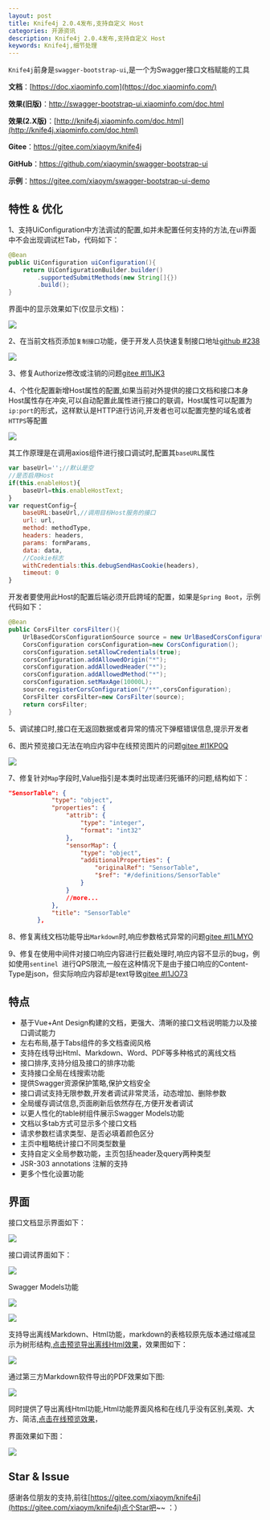 ```yaml
---
layout: post
title: Knife4j 2.0.4发布,支持自定义 Host
categories: 开源资讯
description: Knife4j 2.0.4发布,支持自定义 Host
keywords: Knife4j,细节处理
---
```


`Knife4j`前身是`swagger-bootstrap-ui`,是一个为Swagger接口文档赋能的工具

**文档**：[https://doc.xiaominfo.com](https://doc.xiaominfo.com/)

**效果(旧版)**：http://swagger-bootstrap-ui.xiaominfo.com/doc.html

**效果(2.X版)**：[http://knife4j.xiaominfo.com/doc.html](http://knife4j.xiaominfo.com/doc.html)

**Gitee**：https://gitee.com/xiaoym/knife4j

**GitHub**：https://github.com/xiaoymin/swagger-bootstrap-ui

**示例**：https://gitee.com/xiaoym/swagger-bootstrap-ui-demo

## 特性 & 优化

1、支持UiConfiguration中方法调试的配置,如并未配置任何支持的方法,在ui界面中不会出现调试栏Tab，代码如下：

```java
@Bean
public UiConfiguration uiConfiguration(){
    return UiConfigurationBuilder.builder()
        .supportedSubmitMethods(new String[]{})
        .build();
}
```

界面中的显示效果如下(仅显示文档)：

![](/images/blog/knife4j2.0.4/debug-1.png)

2、在当前文档页添加`复制接口`功能，便于开发人员快速复制接口地址[github #238](https://github.com/xiaoymin/swagger-bootstrap-ui/issues/238)

![](/images/blog/knife4j2.0.4/copyUrl.png)

3、修复Authorize修改或注销的问题[gitee #I1IJK3](https://gitee.com/xiaoym/knife4j/issues/I1IJK3)

4、个性化配置新增Host属性的配置,如果当前对外提供的接口文档和接口本身Host属性存在冲突,可以自动配置此属性进行接口的联调，Host属性可以配置为`ip:port`的形式，这样默认是HTTP进行访问,开发者也可以配置完整的域名或者`HTTPS`等配置

![](/images/blog/knife4j2.0.4/HostSetting.png)

其工作原理是在调用axios组件进行接口调试时,配置其`baseURL`属性

```javascript
var baseUrl='';//默认是空
//是否启用Host
if(this.enableHost){
    baseUrl=this.enableHostText;
}
var requestConfig={
    baseURL:baseUrl,//调用目标Host服务的接口
    url: url,
    method: methodType,
    headers: headers,
    params: formParams,
    data: data,
    //Cookie标志
    withCredentials:this.debugSendHasCookie(headers),
    timeout: 0
}
```

开发者要使用此Host的配置后端必须开启跨域的配置，如果是`Spring Boot`，示例代码如下：

```java
@Bean
public CorsFilter corsFilter(){
    UrlBasedCorsConfigurationSource source = new UrlBasedCorsConfigurationSource();
    CorsConfiguration corsConfiguration=new CorsConfiguration();
    corsConfiguration.setAllowCredentials(true);
    corsConfiguration.addAllowedOrigin("*");
    corsConfiguration.addAllowedHeader("*");
    corsConfiguration.addAllowedMethod("*");
    corsConfiguration.setMaxAge(10000L);
    source.registerCorsConfiguration("/**",corsConfiguration);
    CorsFilter corsFilter=new CorsFilter(source);
    return corsFilter;
}
```

5、调试接口时,接口在无返回数据或者异常的情况下弹框错误信息,提示开发者

6、图片预览接口无法在响应内容中在线预览图片的问题[gitee #I1KP0Q](https://gitee.com/xiaoym/knife4j/issues/I1KP0Q)

![](/images/blog/knife4j2.0.4/image.png)

7、修复针对`Map`字段时,Value指引是本类时出现递归死循环的问题,结构如下：

```json
"SensorTable": {
            "type": "object",
            "properties": {
                "attrib": {
                    "type": "integer",
                    "format": "int32"
                },
                "sensorMap": {
                    "type": "object",
                    "additionalProperties": {
                        "originalRef": "SensorTable",
                        "$ref": "#/definitions/SensorTable"
                    }
                }
                //more...
            },
            "title": "SensorTable"
        },
```

8、修复离线文档功能导出`Markdown`时,响应参数格式异常的问题[gitee #I1LMYO](https://gitee.com/xiaoym/knife4j/issues/I1LMYO)

9、修复在使用中间件对接口响应内容进行拦截处理时,响应内容不显示的bug，例如使用`sentinel `进行QPS限流,一般在这种情况下是由于接口响应的Content-Type是json，但实际响应内容却是text导致[gitee #I1JO73](https://gitee.com/xiaoym/knife4j/issues/I1JO73)

## 特点

- 基于Vue+Ant Design构建的文档，更强大、清晰的接口文档说明能力以及接口调试能力
- 左右布局,基于Tabs组件的多文档查阅风格
- 支持在线导出Html、Markdown、Word、PDF等多种格式的离线文档
- 接口排序,支持分组及接口的排序功能
- 支持接口全局在线搜索功能
- 提供Swagger资源保护策略,保护文档安全
- 接口调试支持无限参数,开发者调试非常灵活，动态增加、删除参数
- 全局缓存调试信息,页面刷新后依然存在,方便开发者调试
- 以更人性化的table树组件展示Swagger Models功能
- 文档以多tab方式可显示多个接口文档
- 请求参数栏请求类型、是否必填着颜色区分
- 主页中粗略统计接口不同类型数量
- 支持自定义全局参数功能，主页包括header及query两种类型
- JSR-303 annotations 注解的支持
- 更多个性化设置功能

## 界面

接口文档显示界面如下：

![](/images/blog/knife4j2.0.2/1.png)

接口调试界面如下：

![](/images/blog/knife4j2.0.2/8.png)

Swagger Models功能

![](/images/blog/knife4j2.0.2/6.png)

![](/images/blog/knife4j2.0.2/7.png)

支持导出离线Markdown、Html功能，markdown的表格较原先版本通过缩减显示为树形结构,[点击预览导出离线Html效果](https://doc.xiaominfo.com/html/knife4j-export-html.html)，效果图如下：

![](/images/blog/knife4j2.0.2/3.png)

通过第三方Markdown软件导出的PDF效果如下图:

![](/images/blog/knife4j2.0.2/4.png)

同时提供了导出离线Html功能,Html功能界面风格和在线几乎没有区别,美观、大方、简洁,[点击在线预览效果](https://doc.xiaominfo.com/Knife4j-Offline-Html.html)，

界面效果如下图：

![](/images/blog/knife4j2.0.2/5.png)

## Star & Issue

感谢各位朋友的支持,前往[https://gitee.com/xiaoym/knife4j](https://gitee.com/xiaoym/knife4j)点个Star吧~~ ：）
